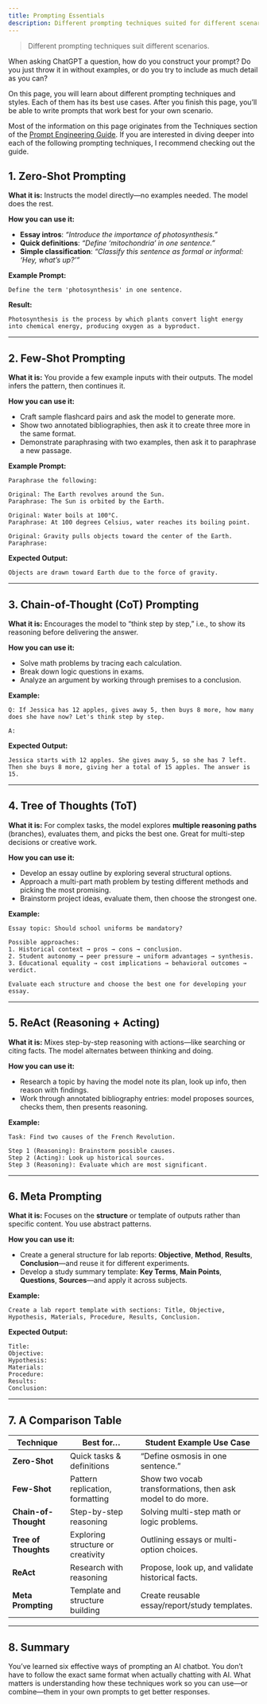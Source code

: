 ```yaml
---
title: Prompting Essentials
description: Different prompting techniques suited for different scenarios.
---
```

> Different prompting techniques suit different scenarios.

When asking ChatGPT a question, how do you construct your prompt? Do you just throw it in without examples, or do you try to include as much detail as you can?

On this page, you will learn about different prompting techniques and styles. Each of them has its best use cases. After you finish this page, you’ll be able to write prompts that work best for your own scenario.

Most of the information on this page originates from the Techniques section of the [Prompt Engineering Guide](https://www.promptingguide.ai/techniques). If you are interested in diving deeper into each of the following prompting techniques, I recommend checking out the guide.

## 1. Zero-Shot Prompting

**What it is:** Instructs the model directly—no examples needed. The model does the rest.

**How you can use it:**

* **Essay intros**: *“Introduce the importance of photosynthesis.”*
* **Quick definitions**: *“Define ‘mitochondria’ in one sentence.”*
* **Simple classification**: *“Classify this sentence as formal or informal: ‘Hey, what’s up?’”*

**Example Prompt:**

```
Define the term 'photosynthesis' in one sentence.
```

**Result:**

```
Photosynthesis is the process by which plants convert light energy into chemical energy, producing oxygen as a byproduct.
```

---

## 2. Few-Shot Prompting

**What it is:** You provide a few example inputs with their outputs. The model infers the pattern, then continues it.

**How you can use it:**

* Craft sample flashcard pairs and ask the model to generate more.
* Show two annotated bibliographies, then ask it to create three more in the same format.
* Demonstrate paraphrasing with two examples, then ask it to paraphrase a new passage.

**Example Prompt:**

```
Paraphrase the following:

Original: The Earth revolves around the Sun.
Paraphrase: The Sun is orbited by the Earth.

Original: Water boils at 100°C.
Paraphrase: At 100 degrees Celsius, water reaches its boiling point.

Original: Gravity pulls objects toward the center of the Earth.
Paraphrase:
```

**Expected Output:**

```
Objects are drawn toward Earth due to the force of gravity.
```

---

## 3. Chain-of-Thought (CoT) Prompting

**What it is:** Encourages the model to “think step by step,” i.e., to show its reasoning before delivering the answer.

**How you can use it:**

* Solve math problems by tracing each calculation.
* Break down logic questions in exams.
* Analyze an argument by working through premises to a conclusion.

**Example:**

```
Q: If Jessica has 12 apples, gives away 5, then buys 8 more, how many does she have now? Let's think step by step.

A:
```

**Expected Output:**

```
Jessica starts with 12 apples. She gives away 5, so she has 7 left. Then she buys 8 more, giving her a total of 15 apples. The answer is 15.
```

---

## 4. Tree of Thoughts (ToT)

**What it is:** For complex tasks, the model explores **multiple reasoning paths** (branches), evaluates them, and picks the best one. Great for multi-step decisions or creative work.

**How you can use it:**

* Develop an essay outline by exploring several structural options.
* Approach a multi-part math problem by testing different methods and picking the most promising.
* Brainstorm project ideas, evaluate them, then choose the strongest one.

**Example:**

```
Essay topic: Should school uniforms be mandatory?

Possible approaches:
1. Historical context → pros → cons → conclusion.
2. Student autonomy → peer pressure → uniform advantages → synthesis.
3. Educational equality → cost implications → behavioral outcomes → verdict.

Evaluate each structure and choose the best one for developing your essay.
```

---

## 5. ReAct (Reasoning + Acting)

**What it is:** Mixes step-by-step reasoning with actions—like searching or citing facts. The model alternates between thinking and doing.

**How you can use it:**

* Research a topic by having the model note its plan, look up info, then reason with findings.
* Work through annotated bibliography entries: model proposes sources, checks them, then presents reasoning.

**Example:**

```
Task: Find two causes of the French Revolution.

Step 1 (Reasoning): Brainstorm possible causes.
Step 2 (Acting): Look up historical sources.
Step 3 (Reasoning): Evaluate which are most significant.
```

---

## 6. Meta Prompting

**What it is:** Focuses on the **structure** or template of outputs rather than specific content. You use abstract patterns.

**How you can use it:**

* Create a general structure for lab reports: **Objective**, **Method**, **Results**, **Conclusion**—and reuse it for different experiments.
* Develop a study summary template: **Key Terms**, **Main Points**, **Questions**, **Sources**—and apply it across subjects.

**Example:**

```
Create a lab report template with sections: Title, Objective, Hypothesis, Materials, Procedure, Results, Conclusion.
```

**Expected Output:**

```
Title:
Objective:
Hypothesis:
Materials:
Procedure:
Results:
Conclusion:
```

---

## 7. A Comparison Table

| Technique            | Best for…                         | Student Example Use Case                                   |
| -------------------- | --------------------------------- | ---------------------------------------------------------- |
| **Zero-Shot**        | Quick tasks & definitions         | “Define osmosis in one sentence.”                          |
| **Few-Shot**         | Pattern replication, formatting   | Show two vocab transformations, then ask model to do more. |
| **Chain-of-Thought** | Step-by-step reasoning            | Solving multi-step math or logic problems.                 |
| **Tree of Thoughts** | Exploring structure or creativity | Outlining essays or multi-option choices.                  |
| **ReAct**            | Research with reasoning           | Propose, look up, and validate historical facts.           |
| **Meta Prompting**   | Template and structure building   | Create reusable essay/report/study templates.              |

---

## 8. Summary

You’ve learned six effective ways of prompting an AI chatbot. You don’t have to follow the exact same format when actually chatting with AI. What matters is understanding how these techniques work so you can use—or combine—them in your own prompts to get better responses.